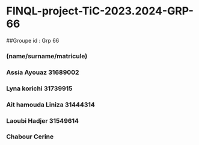 # FINQL-project-TiC-2023.2024-GRP-66
##Groupe id : Grp 66
### (name/surname/matricule) 
### Assia Ayouaz 31689002
### Lyna korichi 31739915
### Ait hamouda Liniza 31444314
### Laoubi Hadjer 31549614
### Chabour Cerine 
